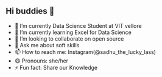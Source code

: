 ## Hi buddies 👋

- 🔭 I’m currently Data Science Student at VIT vellore
- 🌱 I’m currently learning Excel for Data Science
- 👯 I’m looking to collaborate on open source
- 💬 Ask me about soft skills
- 📫 How to reach me: Instagram(@sadhu_the_lucky_lass)
- 😄 Pronouns: she/her
- ⚡ Fun fact: Share our Knowledge
